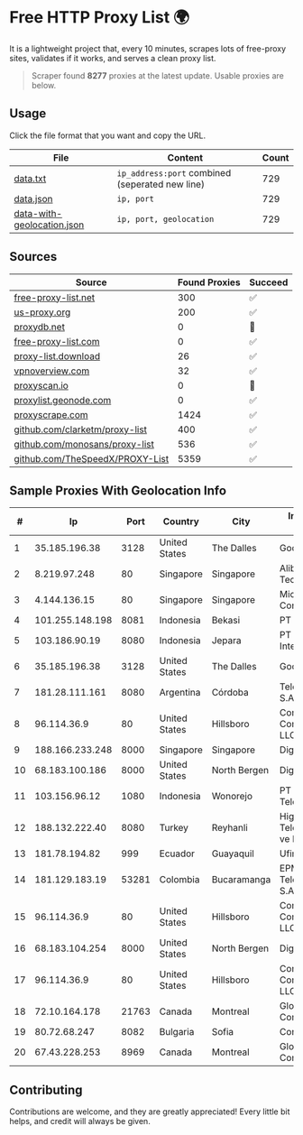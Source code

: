 
# Free HTTP Proxy List 🌍

It is a lightweight project that, every 10 minutes, scrapes lots of free-proxy sites, validates if it works, and serves a clean proxy list.


> Scraper found **8277** proxies at the latest update. Usable proxies are below.

## Usage

Click the file format that you want and copy the URL.


|File|Content|Count|
|----|-------|-----|
|[data.txt](https://raw.githubusercontent.com/themiralay/Proxy-List-World/master/data.txt)|`ip_address:port` combined (seperated new line)|729|
|[data.json](https://raw.githubusercontent.com/themiralay/Proxy-List-World/master/data.json)|`ip, port`|729|
|[data-with-geolocation.json](https://raw.githubusercontent.com/themiralay/Proxy-List-World/master/data-with-geolocation.json)|`ip, port, geolocation`|729|

## Sources

|Source|Found Proxies|Succeed|
|------|-------------|-------|
|[free-proxy-list.net](https://free-proxy-list.net)|300|✅|
|[us-proxy.org](https://www.us-proxy.org)|200|✅|
|[proxydb.net](http://proxydb.net)|0|🚫|
|[free-proxy-list.com](https://free-proxy-list.com/?page=&port=&type%5B%5D=http&type%5B%5D=https&up_time=0&search=Search)|0|✅|
|[proxy-list.download](https://www.proxy-list.download/HTTP)|26|✅|
|[vpnoverview.com](https://vpnoverview.com/privacy/anonymous-browsing/free-proxy-servers)|32|✅|
|[proxyscan.io](https://www.proxyscan.io)|0|🚫|
|[proxylist.geonode.com](https://proxylist.geonode.com/api/proxy-list?limit=300&page=1&sort_by=lastChecked&sort_type=desc&protocols=http,https)|0|✅|
|[proxyscrape.com](https://api.proxyscrape.com/v2/?request=displayproxies&protocol=http&timeout=10000&country=all&ssl=all&anonymity=all)|1424|✅|
|[github.com/clarketm/proxy-list](https://raw.githubusercontent.com/clarketm/proxy-list/master/proxy-list-raw.txt)|400|✅|
|[github.com/monosans/proxy-list](https://raw.githubusercontent.com/monosans/proxy-list/main/proxies/http.txt)|536|✅|
|[github.com/TheSpeedX/PROXY-List](https://raw.githubusercontent.com/TheSpeedX/PROXY-List/master/http.txt)|5359|✅|


## Sample Proxies With Geolocation Info

|#|Ip|Port|Country|City|Internet Service Provider|
|-|--|----|-------|----|-------------------------|
|1|35.185.196.38|3128|United States|The Dalles|Google LLC|
|2|8.219.97.248|80|Singapore|Singapore|Alibaba (US) Technology Co., Ltd.|
|3|4.144.136.15|80|Singapore|Singapore|Microsoft Corporation|
|4|101.255.148.198|8081|Indonesia|Bekasi|PT Remala Abadi|
|5|103.186.90.19|8080|Indonesia|Jepara|PT Akses Data Internusa|
|6|35.185.196.38|3128|United States|The Dalles|Google LLC|
|7|181.28.111.161|8080|Argentina|Córdoba|Telecom Argentina S.A|
|8|96.114.36.9|80|United States|Hillsboro|Comcast Cable Communications, LLC|
|9|188.166.233.248|8000|Singapore|Singapore|DigitalOcean, LLC|
|10|68.183.100.186|8000|United States|North Bergen|DigitalOcean, LLC|
|11|103.156.96.12|1080|Indonesia|Wonorejo|PT Karya Panca Telekomunikasi|
|12|188.132.222.40|8080|Turkey|Reyhanli|High Speed Telekomunikasyon ve Hab. Hiz. Ltd. Sti.|
|13|181.78.194.82|999|Ecuador|Guayaquil|Ufinet Panama S.A.|
|14|181.129.183.19|53281|Colombia|Bucaramanga|EPM Telecomunicaciones S.A. E.S.P.|
|15|96.114.36.9|80|United States|Hillsboro|Comcast Cable Communications, LLC|
|16|68.183.104.254|8000|United States|North Bergen|DigitalOcean, LLC|
|17|96.114.36.9|80|United States|Hillsboro|Comcast Cable Communications, LLC|
|18|72.10.164.178|21763|Canada|Montreal|GloboTech Communications|
|19|80.72.68.247|8082|Bulgaria|Sofia|CoresNET Ltd|
|20|67.43.228.253|8969|Canada|Montreal|GloboTech Communications|



## Contributing

Contributions are welcome, and they are greatly appreciated! Every
little bit helps, and credit will always be given.

